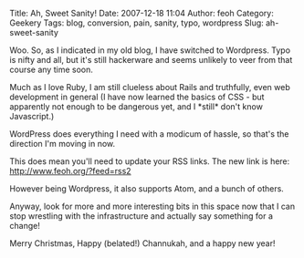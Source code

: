 Title: Ah, Sweet Sanity!
Date: 2007-12-18 11:04
Author: feoh
Category: Geekery
Tags: blog, conversion, pain, sanity, typo, wordpress
Slug: ah-sweet-sanity

Woo. So, as I indicated in my old blog, I have switched to Wordpress.
Typo is nifty and all, but it's still hackerware and seems unlikely to
veer from that course any time soon.

Much as I love Ruby, I am still clueless about Rails and truthfully,
even web development in general (I have now learned the basics of CSS -
but apparently not enough to be dangerous yet, and I \*still\* don't
know Javascript.)

WordPress does everything I need with a modicum of hassle, so that's the
direction I'm moving in now.

This does mean you'll need to update your RSS links. The new link is
here: http://www.feoh.org/?feed=rss2

However being Wordpress, it also supports Atom, and a bunch of others.

Anyway, look for more and more interesting bits in this space now that I
can stop wrestling with the infrastructure and actually say something
for a change!

Merry Christmas, Happy (belated!) Channukah, and a happy new year!
